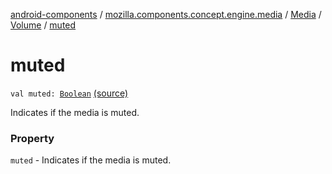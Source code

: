 [android-components](../../../index.md) / [mozilla.components.concept.engine.media](../../index.md) / [Media](../index.md) / [Volume](index.md) / [muted](./muted.md)

# muted

`val muted: `[`Boolean`](https://kotlinlang.org/api/latest/jvm/stdlib/kotlin/-boolean/index.html) [(source)](https://github.com/mozilla-mobile/android-components/blob/master/components/concept/engine/src/main/java/mozilla/components/concept/engine/media/Media.kt#L191)

Indicates if the media is muted.

### Property

`muted` - Indicates if the media is muted.